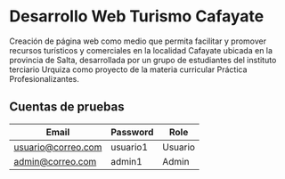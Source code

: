 Desarrollo Web Turismo Cafayate
========

Creación de página web como medio que permita facilitar y promover recursos
turísticos y comerciales en la localidad Cafayate ubicada en la provincia de Salta,
desarrollada por un grupo de estudiantes del instituto terciario Urquiza como proyecto
de la materia curricular Práctica Profesionalizantes.


## Cuentas de pruebas
| Email | Password | Role |
| ------------- | ------------- | ------------- |
| usuario@correo.com  | usuario1 | Usuario
| admin@correo.com  | admin1 | Admin 